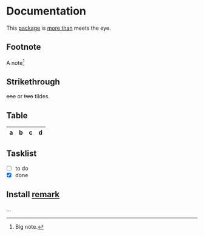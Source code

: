 # Documentation

This [package][1] is [more than][2nd-half-idiom] meets the eye.

## Footnote

A note[^1]

[^1]: Big note.

## Strikethrough

~~one~~ or ~~two~~ tildes.

## Table

| a | b  |  c |  d  |
| - | :- | -: | :-: |

## Tasklist

*   [ ] to do
*   [x] done

## Install [remark][8]

…

[2nd-half-idiom]: https://meme-link-2

[1]: https://npm.im/some-package

[8]: https://npm.im/remark
